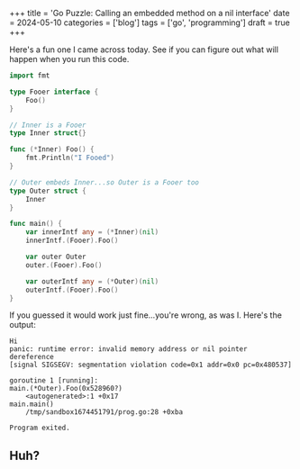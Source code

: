 +++
title = 'Go Puzzle: Calling an embedded method on a nil interface'
date = 2024-05-10
categories = ['blog']
tags = ['go', 'programming']
draft = true
+++

Here's a fun one I came across today.  See if you can figure out what will happen when you run this code.

```go
import fmt

type Fooer interface {
	Foo()
}

// Inner is a Fooer
type Inner struct{}

func (*Inner) Foo() {
	fmt.Println("I Fooed")
}

// Outer embeds Inner...so Outer is a Fooer too
type Outer struct {
	Inner
}

func main() {
	var innerIntf any = (*Inner)(nil)
	innerIntf.(Fooer).Foo()

    var outer Outer
    outer.(Fooer).Foo()

	var outerIntf any = (*Outer)(nil)
	outerIntf.(Fooer).Foo()
}
```

If you guessed it would work just fine...you're wrong, as was I.  Here's the output:

```
Hi
panic: runtime error: invalid memory address or nil pointer dereference
[signal SIGSEGV: segmentation violation code=0x1 addr=0x0 pc=0x480537]

goroutine 1 [running]:
main.(*Outer).Foo(0x528960?)
	<autogenerated>:1 +0x17
main.main()
	/tmp/sandbox1674451791/prog.go:28 +0xba

Program exited.
```

## Huh?
